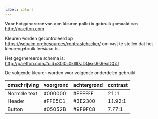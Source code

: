 ```yaml
---
label: colors
---
```

Voor het genereren van een kleuren pallet is gebruik gemaakt van
http://paletton.com

Kleuren worden gecontroleerd op https://webaim.org/resources/contrastchecker/
om vast te stellen dat het kleurengebruik leesbaar is.

Het gegenereerde schema is: http://paletton.com/#uid=30I0u0kllll7JDQexs9s9exDQ7J

De volgende kleuren worden voor volgende onderdelen gebruikt



| omschrijving     | voorgrond    | achtergrond  | contrast |
| ---------------- |------------- | ------------ | -------- |
| Normale text     | #000000      | #FFFFFF      |  21   :1 |
| Header           | #FFE5C1      | #3E2300      |  11.92:1 |
| Button           | #05052B      | #9F9FC8      |   7.77:1 |
